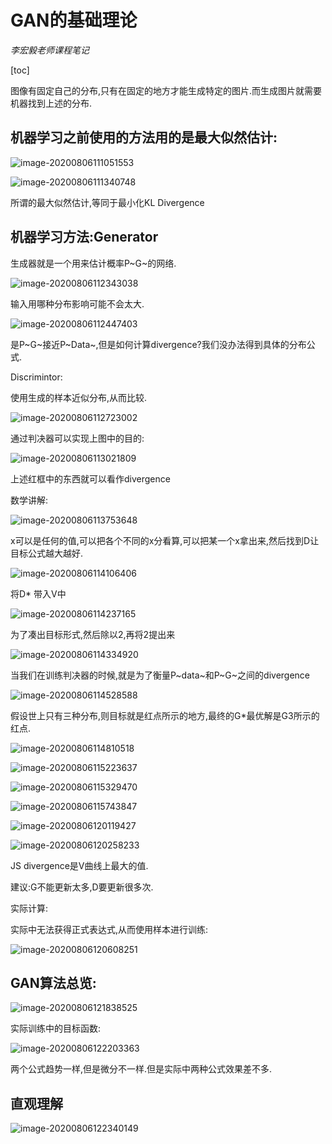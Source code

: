# GAN的基础理论

*李宏毅老师课程笔记*

[toc]

图像有固定自己的分布,只有在固定的地方才能生成特定的图片.而生成图片就需要机器找到上述的分布.

## 机器学习之前使用的方法用的是最大似然估计:

![image-20200806111051553](GAN的基础理论.assets/image-20200806111051553.png)

![image-20200806111340748](GAN的基础理论.assets/image-20200806111340748.png)

所谓的最大似然估计,等同于最小化KL Divergence

## 机器学习方法:Generator

生成器就是一个用来估计概率P~G~的网络.

 ![image-20200806112343038](GAN的基础理论.assets/image-20200806112343038.png)

输入用哪种分布影响可能不会太大.

![image-20200806112447403](GAN的基础理论.assets/image-20200806112447403.png)

是P~G~接近P~Data~,但是如何计算divergence?我们没办法得到具体的分布公式.

Discrimintor:

使用生成的样本近似分布,从而比较.

![image-20200806112723002](GAN的基础理论.assets/image-20200806112723002.png)

通过判决器可以实现上图中的目的:

![image-20200806113021809](GAN的基础理论.assets/image-20200806113021809.png)

上述红框中的东西就可以看作divergence

数学讲解:

![image-20200806113753648](GAN的基础理论.assets/image-20200806113753648.png)

x可以是任何的值,可以把各个不同的x分看算,可以把某一个x拿出来,然后找到D让目标公式越大越好.

![image-20200806114106406](GAN的基础理论.assets/image-20200806114106406.png)

将D* 带入V中

![image-20200806114237165](GAN的基础理论.assets/image-20200806114237165.png)

为了凑出目标形式,然后除以2,再将2提出来

![image-20200806114334920](GAN的基础理论.assets/image-20200806114334920.png)

当我们在训练判决器的时候,就是为了衡量P~data~和P~G~之间的divergence

![image-20200806114528588](GAN的基础理论.assets/image-20200806114528588.png)

假设世上只有三种分布,则目标就是红点所示的地方,最终的G*最优解是G3所示的红点.

![image-20200806114810518](GAN的基础理论.assets/image-20200806114810518.png)

![image-20200806115223637](GAN的基础理论.assets/image-20200806115223637.png)

![image-20200806115329470](GAN的基础理论.assets/image-20200806115329470.png)

![image-20200806115743847](GAN的基础理论.assets/image-20200806115743847.png)

 ![image-20200806120119427](GAN的基础理论.assets/image-20200806120119427.png)

![image-20200806120258233](GAN的基础理论.assets/image-20200806120258233.png)

JS divergence是V曲线上最大的值.

建议:G不能更新太多,D要更新很多次.



实际计算:

 实际中无法获得正式表达式,从而使用样本进行训练:

![image-20200806120608251](GAN的基础理论.assets/image-20200806120608251.png)



## GAN算法总览:

![image-20200806121838525](GAN的基础理论.assets/image-20200806121838525.png)

实际训练中的目标函数:

![image-20200806122203363](GAN的基础理论.assets/image-20200806122203363.png)

两个公式趋势一样,但是微分不一样.但是实际中两种公式效果差不多.

## 直观理解

![image-20200806122340149](GAN的基础理论.assets/image-20200806122340149.png)





 





